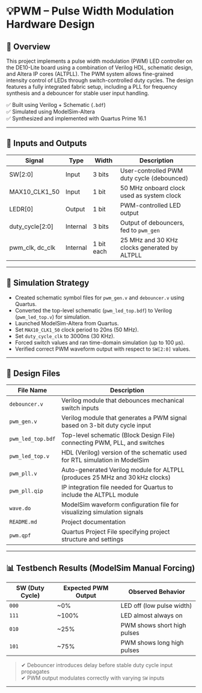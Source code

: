 # 💡PWM – Pulse Width Modulation Hardware Design

## 📌 Overview

This project implements a pulse width modulation (PWM) LED controller on the DE10-Lite board using a combination of Verilog HDL, schematic design, and Altera IP cores (ALTPLL). The PWM system allows fine-grained intensity control of LEDs through switch-controlled duty cycles. The design features a fully integrated fabric setup, including a PLL for frequency synthesis and a debouncer for stable user input handling.

✅ Built using Verilog + Schematic (`.bdf`)  
✅ Simulated using ModelSim-Altera  
✅ Synthesized and implemented with Quartus Prime 16.1  

---

## 🔌 Inputs and Outputs

| Signal           | Type     | Width        | Description                                           |
|------------------|----------|--------------|-------------------------------------------------------|
| SW[2:0]          | Input    | 3 bits       | User-controlled PWM duty cycle (debounced)            |
| MAX10_CLK1_50    | Input    | 1 bit        | 50 MHz onboard clock used as system clock             |
| LEDR[0]          | Output   | 1 bit        | PWM-controlled LED output                             |
| duty_cycle[2:0]  | Internal | 3 bits       | Output of debouncers, fed to `pwm_gen`                |
| pwm_clk, dc_clk  | Internal | 1 bit each   | 25 MHz and 30 KHz clocks generated by ALTPLL          |

---

## 🧪 Simulation Strategy

- Created schematic symbol files for `pwm_gen.v` and `debouncer.v` using Quartus.
- Converted the top-level schematic (`pwm_led_top.bdf`) to Verilog (`pwm_led_top.v`) for simulation.
- Launched ModelSim-Altera from Quartus.
- Set `MAX10_CLK1_50` clock period to 20ns (50 MHz).
- Set `duty_cycle_clk` to 3000ns (30 KHz).
- Forced switch values and ran time-domain simulation (up to 100 µs).
- Verified correct PWM waveform output with respect to `SW[2:0]` values.

---

## 📁 Design Files

| File Name            | Description                                                                 |
|----------------------|-----------------------------------------------------------------------------|
| `debouncer.v`        | Verilog module that debounces mechanical switch inputs                      |
| `pwm_gen.v`          | Verilog module that generates a PWM signal based on 3-bit duty cycle input  |
| `pwm_led_top.bdf`    | Top-level schematic (Block Design File) connecting PWM, PLL, and switches   |
| `pwm_led_top.v`      | HDL (Verilog) version of the schematic used for RTL simulation in ModelSim  |
| `pwm_pll.v`          | Auto-generated Verilog module for ALTPLL (produces 25 MHz and 30 kHz clocks)|
| `pwm_pll.qip`        | IP integration file needed for Quartus to include the ALTPLL module         |
| `wave.do`            | ModelSim waveform configuration file for visualizing simulation signals     |
| `README.md`          | Project documentation                                                       |
| `pwm.qpf`            | Quartus Project File specifying project structure and settings              |

---

## 📊 Testbench Results (ModelSim Manual Forcing)

| SW (Duty Cycle) | Expected PWM Output | Observed Behavior                             |
|-----------------|---------------------|-----------------------------------------------|
| `000`           | ~0%                 | LED off (low pulse width)                     |
| `111`           | ~100%               | LED almost always on                          |
| `010`           | ~25%                | PWM shows short high pulses                   |
| `101`           | ~75%                | PWM shows long high pulses                    |

> ✔ Debouncer introduces delay before stable duty cycle input propagates  
> ✔ PWM output modulates correctly with varying `SW` inputs

---

